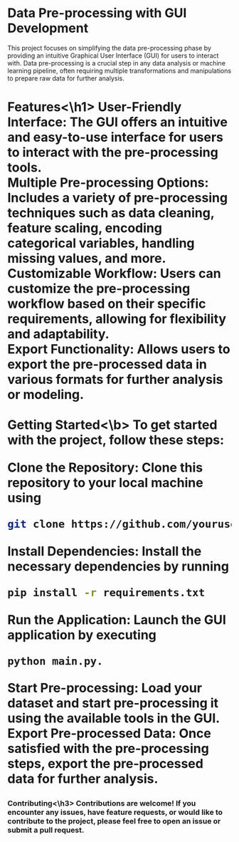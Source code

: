 # Data Pre-processing with GUI Development
This project focuses on simplifying the data pre-processing phase by providing an intuitive Graphical User Interface (GUI) for users to interact with. Data pre-processing is a crucial step in any data analysis or machine learning pipeline, often requiring multiple transformations and manipulations to prepare raw data for further analysis.

<h1>Features<\h1>
User-Friendly Interface: The GUI offers an intuitive and easy-to-use interface for users to interact with the pre-processing tools.<br>
Multiple Pre-processing Options: Includes a variety of pre-processing techniques such as data cleaning, feature scaling, encoding categorical variables, handling missing values, and more.<br>
Customizable Workflow: Users can customize the pre-processing workflow based on their specific requirements, allowing for flexibility and adaptability.<br>
Export Functionality: Allows users to export the pre-processed data in various formats for further analysis or modeling.<br>
<br>
<b></b>Getting Started<\b>
To get started with the project, follow these steps:<br>

Clone the Repository: Clone this repository to your local machine using <br>
```bash
git clone https://github.com/yourusername/Data-Pre-processing-with-GUI-Development.git
```
Install Dependencies: Install the necessary dependencies by running 
```bash
pip install -r requirements.txt
```
Run the Application: Launch the GUI application by executing 
```bash
python main.py.
````
Start Pre-processing: Load your dataset and start pre-processing it using the available tools in the GUI.<br>
Export Pre-processed Data: Once satisfied with the pre-processing steps, export the pre-processed data for further analysis.<br>
<h3>Contributing<\h3>
Contributions are welcome! If you encounter any issues, have feature requests, or would like to contribute to the project, please feel free to open an issue or submit a pull request.
